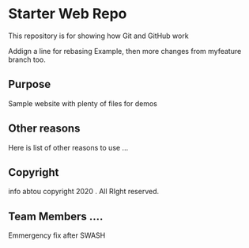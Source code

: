 # Starter Web Repo

This repository is for showing how Git and GitHub work

Addign a line for rebasing Example, then more changes from myfeature branch too.

## Purpose

Sample website with plenty of files for demos

## Other reasons

Here is list of other reasons to use ...

## Copyright	
info abtou copyright 2020 . All RIght reserved.

## Team Members ....

Emmergency fix after SWASH 